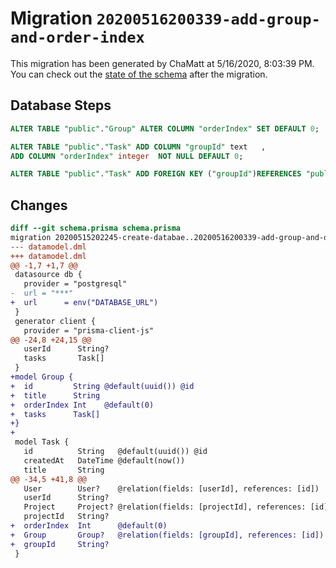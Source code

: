 # Migration `20200516200339-add-group-and-order-index`

This migration has been generated by ChaMatt at 5/16/2020, 8:03:39 PM.
You can check out the [state of the schema](./schema.prisma) after the migration.

## Database Steps

```sql
ALTER TABLE "public"."Group" ALTER COLUMN "orderIndex" SET DEFAULT 0;

ALTER TABLE "public"."Task" ADD COLUMN "groupId" text   ,
ADD COLUMN "orderIndex" integer  NOT NULL DEFAULT 0;

ALTER TABLE "public"."Task" ADD FOREIGN KEY ("groupId")REFERENCES "public"."Group"("id") ON DELETE SET NULL  ON UPDATE CASCADE
```

## Changes

```diff
diff --git schema.prisma schema.prisma
migration 20200515202245-create-databae..20200516200339-add-group-and-order-index
--- datamodel.dml
+++ datamodel.dml
@@ -1,7 +1,7 @@
 datasource db {
   provider = "postgresql"
-  url = "***"
+  url      = env("DATABASE_URL")
 }
 generator client {
   provider = "prisma-client-js"
@@ -24,8 +24,15 @@
   userId      String?
   tasks       Task[]
 }
+model Group {
+  id         String @default(uuid()) @id
+  title      String
+  orderIndex Int    @default(0)
+  tasks      Task[]
+}
+
 model Task {
   id          String   @default(uuid()) @id
   createdAt   DateTime @default(now())
   title       String
@@ -34,5 +41,8 @@
   User        User?    @relation(fields: [userId], references: [id])
   userId      String?
   Project     Project? @relation(fields: [projectId], references: [id])
   projectId   String?
+  orderIndex  Int      @default(0)
+  Group       Group?   @relation(fields: [groupId], references: [id])
+  groupId     String?
 }
```



